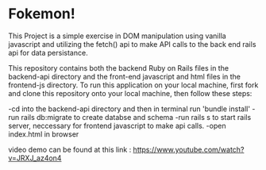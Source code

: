 # Fokemon!

  This Project is a simple exercise in DOM manipulation using vanilla javascript and utilizing the fetch() api to make API calls to the back end rails api for data persistance.

This repository contains both the backend Ruby on Rails files in the backend-api directory and the front-end javascript and html files in the frontend-js directory. To run this application on your local machine, first fork and clone this repository onto your local machine, then follow these steps:

-cd into the backend-api directory and then in terminal run 'bundle install'
-run rails db:migrate to create databse and schema
-run rails s to start rails server, neccessary for frontend javascript to make api calls.
-open index.html in browser

video demo can be found at this link : https://www.youtube.com/watch?v=JRXJ_az4on4
